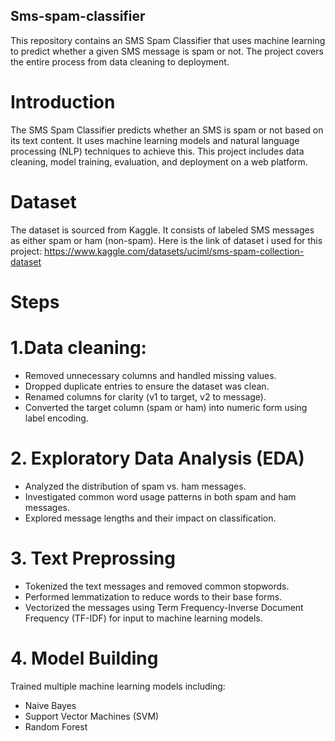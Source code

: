 ## Sms-spam-classifier
This repository contains an SMS Spam Classifier that uses machine learning to predict whether a given SMS message is spam or not. The project covers the entire process from data cleaning to deployment.
# Introduction
The SMS Spam Classifier predicts whether an SMS is spam or not based on its text content. It uses machine learning models and natural language processing (NLP) techniques to achieve this. This project includes data cleaning, model training, evaluation, and deployment on a web platform.

# Dataset
The dataset is sourced from Kaggle. It consists of labeled SMS messages as either spam or ham (non-spam).
Here is the link of dataset i used for this project: 
https://www.kaggle.com/datasets/uciml/sms-spam-collection-dataset

# Steps
# 1.Data cleaning:
* Removed unnecessary columns and handled missing values.
* Dropped duplicate entries to ensure the dataset was clean.
* Renamed columns for clarity (v1 to target, v2 to message).
* Converted the target column (spam or ham) into numeric form using label encoding.

# 2. Exploratory Data Analysis (EDA)
* Analyzed the distribution of spam vs. ham messages.
* Investigated common word usage patterns in both spam and ham messages.
* Explored message lengths and their impact on classification.

# 3. Text Preprossing
* Tokenized the text messages and removed common stopwords.
* Performed lemmatization to reduce words to their base forms.
* Vectorized the messages using Term Frequency-Inverse Document Frequency (TF-IDF) for input to machine learning models.

# 4. Model Building
Trained multiple machine learning models including:
* Naive Bayes
* Support Vector Machines (SVM)
* Random Forest




